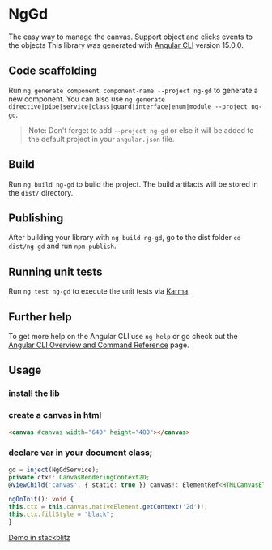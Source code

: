 # NgGd

The easy way to manage the canvas.
Support object and clicks events to the objects
This library was generated with [Angular CLI](https://github.com/angular/angular-cli) version 15.0.0.

## Code scaffolding

Run `ng generate component component-name --project ng-gd` to generate a new component. You can also use `ng generate directive|pipe|service|class|guard|interface|enum|module --project ng-gd`.

> Note: Don't forget to add `--project ng-gd` or else it will be added to the default project in your `angular.json` file.

## Build

Run `ng build ng-gd` to build the project. The build artifacts will be stored in the `dist/` directory.

## Publishing

After building your library with `ng build ng-gd`, go to the dist folder `cd dist/ng-gd` and run `npm publish`.

## Running unit tests

Run `ng test ng-gd` to execute the unit tests via [Karma](https://karma-runner.github.io).

## Further help

To get more help on the Angular CLI use `ng help` or go check out the [Angular CLI Overview and Command Reference](https://angular.io/cli) page.

## Usage

### install the lib

### create a canvas in html
```html
<canvas #canvas width="640" height="480"></canvas>
```
### declare var in your document class;
```typescript 
gd = inject(NgGdService);
private ctx!: CanvasRenderingContext2D;
@ViewChild('canvas', { static: true }) canvas!: ElementRef<HTMLCanvasElement>;

ngOnInit(): void {
this.ctx = this.canvas.nativeElement.getContext('2d')!;
this.ctx.fillStyle = "black";
}
```
[Demo in stackblitz](https://stackblitz.com/edit/angular-atkcvp?file=src/main.ts)

